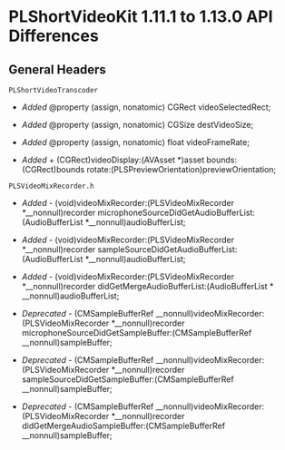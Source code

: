 # PLShortVideoKit 1.11.1 to 1.13.0 API Differences

## General Headers


```
PLShortVideoTranscoder
```

- *Added* @property (assign, nonatomic) CGRect videoSelectedRect;

- *Added* @property (assign, nonatomic) CGSize destVideoSize;

- *Added* @property (assign, nonatomic) float videoFrameRate;

- *Added* + (CGRect)videoDisplay:(AVAsset *)asset bounds:(CGRect)bounds rotate:(PLSPreviewOrientation)previewOrientation;

```
PLSVideoMixRecorder.h
```

- *Added* - (void)videoMixRecorder:(PLSVideoMixRecorder *__nonnull)recorder microphoneSourceDidGetAudioBufferList:(AudioBufferList *__nonnull)audioBufferList;

- *Added* - (void)videoMixRecorder:(PLSVideoMixRecorder *__nonnull)recorder sampleSourceDidGetAudioBufferList:(AudioBufferList *__nonnull)audioBufferList; 

- *Added* - (void)videoMixRecorder:(PLSVideoMixRecorder *__nonnull)recorder didGetMergeAudioBufferList:(AudioBufferList * __nonnull)audioBufferList;

- *Deprecated* - (CMSampleBufferRef __nonnull)videoMixRecorder:(PLSVideoMixRecorder *__nonnull)recorder microphoneSourceDidGetSampleBuffer:(CMSampleBufferRef __nonnull)sampleBuffer;

- *Deprecated* - (CMSampleBufferRef __nonnull)videoMixRecorder:(PLSVideoMixRecorder *__nonnull)recorder sampleSourceDidGetSampleBuffer:(CMSampleBufferRef __nonnull)sampleBuffer;

- *Deprecated* - (CMSampleBufferRef __nonnull)videoMixRecorder:(PLSVideoMixRecorder *__nonnull)recorder didGetMergeAudioSampleBuffer:(CMSampleBufferRef __nonnull)sampleBuffer;







